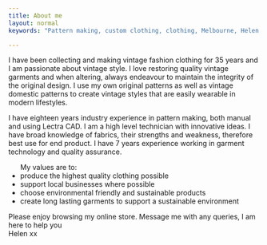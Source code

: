 ```yaml
---
title: About me
layout: normal
keywords: "Pattern making, custom clothing, clothing, Melbourne, Helen Aldred, design 1920s, 1930s, art deco"

---
```

<div class="container justify-content-center">
<div class="row">
<div class="col">
<p>
I have been collecting and making vintage fashion clothing for 35 years and I am passionate about vintage style.  I love restoring quality vintage garments and when altering, always endeavour to maintain the integrity of the original design. I use my own original patterns as well as vintage domestic patterns to create vintage styles that are easily wearable in modern lifestyles.</p>
<p>
I have eighteen years industry experience in pattern making, both manual and using Lectra CAD.  I am a high level technician with innovative ideas. I have broad knowledge of fabrics, their strengths and weakness, therefore best use for end product. I have 7 years experience working in garment technology and quality assurance. </p>
<ul>My values are to:
<li> produce the highest quality clothing possible</li>
<li> support local businesses where possible</li>
<li> choose environmental friendly and sustainable products</li>
<li> create long lasting garments to support a sustainable environment</li>
</ul>
<p>Please enjoy browsing my online store. Message me with any queries, I am here to help you<br/>
Helen xx
</p>
</div><!-- end outer col -->
</div><!-- end outer row -->
</div><!-- end container -->

